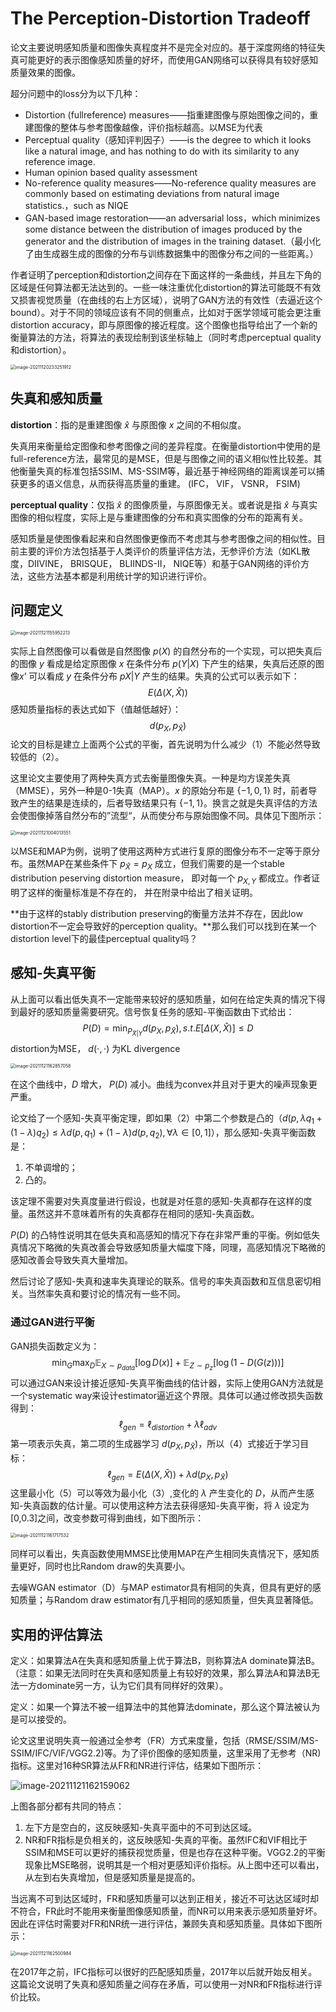 # The Perception-Distortion Tradeoff

论文主要说明感知质量和图像失真程度并不是完全对应的。基于深度网络的特征失真可能更好的表示图像感知质量的好坏，而使用GAN网络可以获得具有较好感知质量效果的图像。

超分问题中的loss分为以下几种：

- Distortion (fullreference) measures——指重建图像与原始图像之间的，重建图像的整体与参考图像越像，评价指标越高。以MSE为代表
- Perceptual quality（感知评判因子）——is the degree to which it looks like a natural image, and has nothing to do with its similarity to any reference image.
- Human opinion based quality assessment
- No-reference quality measures——No-reference quality measures are commonly based on estimating deviations from natural image statistics.，such as NIQE
- GAN-based image restoration——an adversarial loss，which minimizes some distance between the distribution of images produced by the generator and the distribution of images in the training dataset.（最小化了由生成器生成的图像的分布与训练数据集中的图像分布之间的一些距离。）

作者证明了perception和distortion之间存在下面这样的一条曲线，并且左下角的区域是任何算法都无法达到的。一些一味注重优化distortion的算法可能既不有效又损害视觉质量（在曲线的右上方区域），说明了GAN方法的有效性（去逼近这个bound）。对于不同的领域应该有不同的侧重点，比如对于医学领域可能会更注重distortion accuracy，即与原图像的接近程度。这个图像也指导给出了一个新的衡量算法的方法，将算法的表现绘制到该坐标轴上（同时考虑perceptual quality和distortion）。 

<img src="assets/image-20211120233251912.png" alt="image-20211120233251912" style="zoom:50%;" />

## 失真和感知质量

**distortion**：指的是重建图像 $\hat x$ 与原图像 $x$ 之间的不相似度。

失真用来衡量给定图像和参考图像之间的差异程度。在衡量distortion中使用的是full-reference方法，最常见的是MSE，但是与图像之间的语义相似性比较差。其他衡量失真的标准包括SSIM、MS-SSIM等，最近基于神经网络的距离误差可以捕获更多的语义信息，从而获得高质量的重建。 (IFC， VIF， VSNR， FSIM)

**perceptual quality**：仅指 $\hat x$ 的图像质量，与原图像无关。或者说是指 $\hat x$ 与真实图像的相似程度，实际上是与重建图像的分布和真实图像的分布的距离有关。

感知质量是使图像看起来和自然图像更像而不考虑其与参考图像之间的相似性。目前主要的评价方法包括基于人类评价的质量评估方法，无参评价方法（如KL散度，DIIVINE， BRISQUE， BLIINDS-II， NIQE等）和基于GAN网络的评价方法，这些方法基本都是利用统计学的知识进行评价。

## 问题定义

<img src="assets/image-20211121155952213.png" alt="image-20211121155952213" style="zoom:50%;" />

实际上自然图像可以看做是自然图像 $p(X)$ 的自然分布的一个实现，可以把失真后的图像 $y$ 看成是给定原图像 $x$ 在条件分布 $p(Y|X)$ 下产生的结果，失真后还原的图像$x’$ 可以看成 $y$ 在条件分布 $pX|Y$ 产生的结果。失真的公式可以表示如下： 
$$
E(\Delta(X,\hat X)) \tag{1}
$$
感知质量指标的表达式如下（值越低越好）： 
$$
d(p_X,p_{\hat X}) \tag{2}
$$
论文的目标是建立上面两个公式的平衡，首先说明为什么减少（1）不能必然导致较低的（2）。

这里论文主要使用了两种失真方式去衡量图像失真。一种是均方误差失真（MMSE），另外一种是0-1失真（MAP）。$x$ 的原始分布是 $\{-1,0,1\}$ 时，前者导致产生的结果是连续的，后者导致结果只有 $\{-1,1\}$。换言之就是失真评估的方法会使图像掉落自然分布的”流型“，从而使分布与原始图像不同。具体见下图所示： 

<img src="assets/image-20211121004013551.png" alt="image-20211121004013551" style="zoom:50%;" />

以MSE和MAP为例，说明了使用这两种方式进行复原的图像分布不一定等于原分布。虽然MAP在某些条件下 $p_{\hat X}=p_X$ 成立，但我们需要的是一个stable distribution peserving distortion measure， 即对每一个 $p_{X,Y}$ 都成立。作者证明了这样的衡量标准是不存在的， 并在附录中给出了相关证明。

**由于这样的stably distribution preserving的衡量方法并不存在，因此low distortion不一定会导致好的perception quality。**那么我们可以找到在某一个distortion level下的最佳perceptual quality吗？

## 感知-失真平衡

从上面可以看出低失真不一定能带来较好的感知质量，如何在给定失真的情况下得到最好的感知质量需要研究。信号恢复任务的感知-平衡函数由下式给出： 
$$
P(D)=\min_{P_{\hat X|Y}} d(p_X,p_{\hat X}),s.t.E[\Delta(X,\hat X)]\leq D \tag{3}
$$
distortion为MSE， $d(⋅,⋅)$ 为KL divergence

<img src="assets/image-20211121162857058.png" alt="image-20211121162857058" style="zoom:50%;" />

在这个曲线中，$D$ 增大， $P(D)$ 减小。曲线为convex并且对于更大的噪声现象更严重。

论文给了一个感知-失真平衡定理，即如果（2）中第二个参数是凸的（$d(p, λq_1 + (1 − λ)q_2) ≤ λd(p, q_1) + (1 − λ)d(p, q_2), ∀λ ∈ [0, 1]$），那么感知-失真平衡函数是：

1. 不单调增的；
2. 凸的。 

该定理不需要对失真度量进行假设，也就是对任意的感知-失真都存在这样的度量。虽然这并不意味着所有的失真都存在相同的感知-失真函数。

$P(D)$ 的凸特性说明其在低失真和高感知的情况下存在非常严重的平衡。例如低失真情况下略微的失真改善会导致感知质量大幅度下降，同理，高感知情况下略微的感知改善会导致失真大量增加。 

然后讨论了感知-失真和速率失真理论的联系。信号的率失真函数和互信息密切相关。当然率失真和要讨论的情况有一些不同。

### 通过GAN进行平衡

GAN损失函数定义为：
$$
\min_G \max_D \mathbb E_{X\sim p_{data}}[\log D(x)] + \mathbb E_{Z\sim p_{z}}[\log (1-D(G(z)))]
$$
可以通过GAN来设计接近感知-失真平衡曲线的估计器，实际上使用GAN方法就是一个systematic way来设计estimator逼近这个界限。具体可以通过修改损失函数得到：
$$
\ell_{gen}= \ell_{distortion} + \lambda\ell_{adv}\tag{4}
$$
第一项表示失真，第二项的生成器学习 $d(p_X,p_{\hat X})$，所以（4）式接近于学习目标：
$$
\ell_{gen}=E(\Delta(X,\hat X))+\lambda d(p_X,p_{\hat X})\tag{5}
$$
这里最小化（5）可以等效为最小化（3）,变化的 $λ$ 产生变化的 $D$，从而产生感知-失真函数的估计量。可以使用这种方法去获得感知-失真平衡，将 $λ$ 设定为[0,0.3]之间，改变参数可得到曲线，如下图所示： 

<img src="assets/image-20211121161717532.png" alt="image-20211121161717532" style="zoom:50%;" />

同样可以看出，失真函数使用MMSE比使用MAP在产生相同失真情况下，感知质量更好，同时也比Random draw的失真要小。

去噪WGAN estimator（D）与MAP estimator具有相同的失真，但具有更好的感知质量；与Random draw estimator有几乎相同的感知质量，但失真显著降低。

## 实用的评估算法

定义：如果算法A在失真和感知质量上优于算法B，则称算法A dominate算法B。（注意：如果无法同时在失真和感知质量上有较好的效果，那么算法A和算法B无法一方dominate另一方，认为它们具有同样好的效果）。 

定义：如果一个算法不被一组算法中的其他算法dominate，那么这个算法被认为是可以接受的。 

论文这里说明失真一般通过全参考（FR）方式来度量，包括（RMSE/SSIM/MS-SSIM/IFC/VIF/VGG2.2)等。为了评价图像的感知质量，这里采用了无参考（NR)指标。这里对16种SR算法从FR和NR进行评估，结果如下图所示： 

![image-20211121162159062](assets/image-20211121162159062.png)

上图各部分都有共同的特点：

1. 左下方是空白的，这反映感知-失真平面中的不可到达区域。
2. NR和FR指标是负相关的，这反映感知-失真的平衡。虽然IFC和VIF相比于SSIM和MSE可以更好的捕获视觉质量，但是也存在这种平衡。VGG2.2的平衡现象比MSE略弱，说明其是一个相对更感知评价指标。从上图中还可以看出，从左到右失真增加，但是感知质量是提高的。 

当远离不可到达区域时，FR和感知质量可以达到正相关，接近不可达达区域时却不符合，FR此时不能用来衡量图像感知质量，而NR可以用来表示感知质量好坏。因此在评估时需要对FR和NR统一进行评估，兼顾失真和感知质量。具体如下图所示： 

<img src="assets/image-20211121162500984.png" alt="image-20211121162500984" style="zoom:50%;" />

在2017年之前，IFC指标可以很好的匹配感知质量，2017年以后就开始反相关。这篇论文说明了失真和感知质量之间存在矛盾，可以使用一对NR和FR指标进行评价比较。
